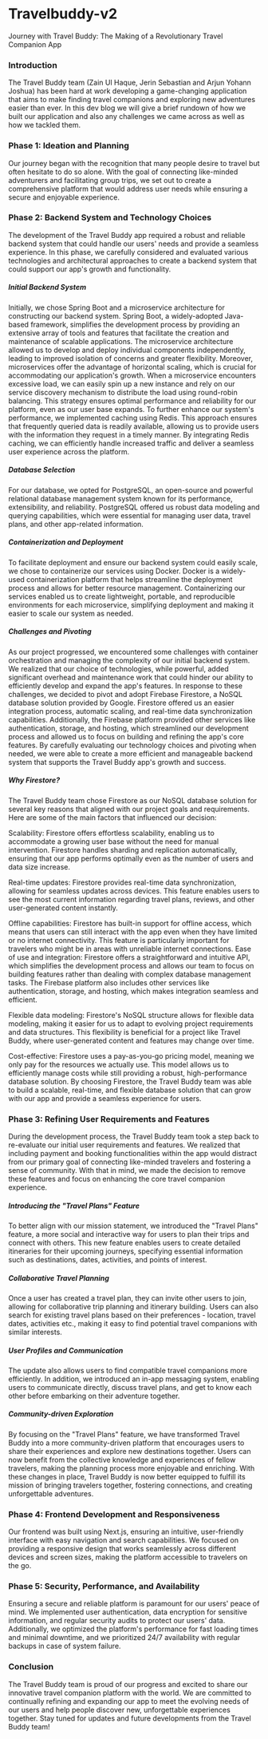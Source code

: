 # Travelbuddy-v2
Journey with Travel Buddy: The Making of a Revolutionary Travel Companion App

### **Introduction**

The Travel Buddy team (Zain Ul Haque, Jerin Sebastian and Arjun Yohann Joshua) has been hard at work developing a game-changing application that aims to make finding travel companions and exploring new adventures easier than ever. In this dev blog we will give a brief rundown of how we built our application and also any challenges we came across as well as how we tackled them.

### **Phase 1: Ideation and Planning**

Our journey began with the recognition that many people desire to travel but often hesitate to do so alone. With the goal of connecting like-minded adventurers and facilitating group trips, we set out to create a comprehensive platform that would address user needs while ensuring a secure and enjoyable experience.

### **Phase 2: Backend System and Technology Choices**

The development of the Travel Buddy app required a robust and reliable backend system that could handle our users' needs and provide a seamless experience. In this phase, we carefully considered and evaluated various technologies and architectural approaches to create a backend system that could support our app's growth and functionality.

##### Initial Backend System
Initially, we chose Spring Boot and a microservice architecture for constructing our backend system. Spring Boot, a widely-adopted Java-based framework, simplifies the development process by providing an extensive array of tools and features that facilitate the creation and maintenance of scalable applications. The microservice architecture allowed us to develop and deploy individual components independently, leading to improved isolation of concerns and greater flexibility.
Moreover, microservices offer the advantage of horizontal scaling, which is crucial for accommodating our application's growth. When a microservice encounters excessive load, we can easily spin up a new instance and rely on our service discovery mechanism to distribute the load using round-robin balancing. This strategy ensures optimal performance and reliability for our platform, even as our user base expands.
To further enhance our system's performance, we implemented caching using Redis. This approach ensures that frequently queried data is readily available, allowing us to provide users with the information they request in a timely manner. By integrating Redis caching, we can efficiently handle increased traffic and deliver a seamless user experience across the platform.

##### Database Selection
For our database, we opted for PostgreSQL, an open-source and powerful relational database management system known for its performance, extensibility, and reliability. PostgreSQL offered us robust data modeling and querying capabilities, which were essential for managing user data, travel plans, and other app-related information.

##### Containerization and Deployment
To facilitate deployment and ensure our backend system could easily scale, we chose to containerize our services using Docker. Docker is a widely-used containerization platform that helps streamline the deployment process and allows for better resource management. Containerizing our services enabled us to create lightweight, portable, and reproducible environments for each microservice, simplifying deployment and making it easier to scale our system as needed.

##### Challenges and Pivoting
As our project progressed, we encountered some challenges with container orchestration and managing the complexity of our initial backend system. We realized that our choice of technologies, while powerful, added significant overhead and maintenance work that could hinder our ability to efficiently develop and expand the app's features.
In response to these challenges, we decided to pivot and adopt Firebase Firestore, a NoSQL database solution provided by Google. Firestore offered us an easier integration process, automatic scaling, and real-time data synchronization capabilities. Additionally, the Firebase platform provided other services like authentication, storage, and hosting, which streamlined our development process and allowed us to focus on building and refining the app's core features.
By carefully evaluating our technology choices and pivoting when needed, we were able to create a more efficient and manageable backend system that supports the Travel Buddy app's growth and success.

##### Why Firestore?
The Travel Buddy team chose Firestore as our NoSQL database solution for several key reasons that aligned with our project goals and requirements. Here are some of the main factors that influenced our decision:

Scalability: Firestore offers effortless scalability, enabling us to accommodate a growing user base without the need for manual intervention. Firestore handles sharding and replication automatically, ensuring that our app performs optimally even as the number of users and data size increase.

Real-time updates: Firestore provides real-time data synchronization, allowing for seamless updates across devices. This feature enables users to see the most current information regarding travel plans, reviews, and other user-generated content instantly.

Offline capabilities: Firestore has built-in support for offline access, which means that users can still interact with the app even when they have limited or no internet connectivity. This feature is particularly important for travelers who might be in areas with unreliable internet connections.
Ease of use and integration: Firestore offers a straightforward and intuitive API, which simplifies the development process and allows our team to focus on building features rather than dealing with complex database management tasks. The Firebase platform also includes other services like authentication, storage, and hosting, which makes integration seamless and efficient.

Flexible data modeling: Firestore's NoSQL structure allows for flexible data modeling, making it easier for us to adapt to evolving project requirements and data structures. This flexibility is beneficial for a project like Travel Buddy, where user-generated content and features may change over time.

Cost-effective: Firestore uses a pay-as-you-go pricing model, meaning we only pay for the resources we actually use. This model allows us to efficiently manage costs while still providing a robust, high-performance database solution.
By choosing Firestore, the Travel Buddy team was able to build a scalable, real-time, and flexible database solution that can grow with our app and provide a seamless experience for users.

### **Phase 3: Refining User Requirements and Features**

During the development process, the Travel Buddy team took a step back to re-evaluate our initial user requirements and features. We realized that including payment and booking functionalities within the app would distract from our primary goal of connecting like-minded travelers and fostering a sense of community. With that in mind, we made the decision to remove these features and focus on enhancing the core travel companion experience.
##### Introducing the "Travel Plans" Feature
To better align with our mission statement, we introduced the "Travel Plans" feature, a more social and interactive way for users to plan their trips and connect with others. This new feature enables users to create detailed itineraries for their upcoming journeys, specifying essential information such as destinations, dates, activities, and points of interest.
##### Collaborative Travel Planning
Once a user has created a travel plan, they can invite other users to join, allowing for collaborative trip planning and itinerary building. Users can also search for existing travel plans based on their preferences - location, travel dates, activities etc., making it easy to find potential travel companions with similar interests.
##### User Profiles and Communication
The update also allows users to find compatible travel companions more efficiently. In addition, we introduced an in-app messaging system, enabling users to communicate directly, discuss travel plans, and get to know each other before embarking on their adventure together.
##### Community-driven Exploration
By focusing on the "Travel Plans" feature, we have transformed Travel Buddy into a more community-driven platform that encourages users to share their experiences and explore new destinations together. Users can now benefit from the collective knowledge and experiences of fellow travelers, making the planning process more enjoyable and enriching.
With these changes in place, Travel Buddy is now better equipped to fulfill its mission of bringing travelers together, fostering connections, and creating unforgettable adventures.

### **Phase 4: Frontend Development and Responsiveness**

Our frontend was built using Next.js, ensuring an intuitive, user-friendly interface with easy navigation and search capabilities. We focused on providing a responsive design that works seamlessly across different devices and screen sizes, making the platform accessible to travelers on the go.

### **Phase 5: Security, Performance, and Availability**

Ensuring a secure and reliable platform is paramount for our users' peace of mind. We implemented user authentication, data encryption for sensitive information, and regular security audits to protect our users' data. Additionally, we optimized the platform's performance for fast loading times and minimal downtime, and we prioritized 24/7 availability with regular backups in case of system failure.

### **Conclusion**

The Travel Buddy team is proud of our progress and excited to share our innovative travel companion platform with the world. We are committed to continually refining and expanding our app to meet the evolving needs of our users and help people discover new, unforgettable experiences together. Stay tuned for updates and future developments from the Travel Buddy team!
